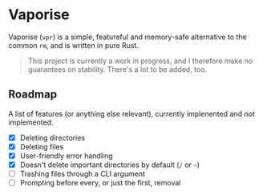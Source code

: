 # Vaporise
Vaporise (`vpr`) is a simple, featureful and memory-safe alternative to the common `rm`, and is written in pure Rust.

> This project is currently a work in progress, and I therefore make no guarantees on stability. There's a lot to be added, too.

## Roadmap
A list of features (or anything else relevant), currently implenented and *not* implemented.
- [X] Deleting directories
- [X] Deleting files
- [X] User-friendly error handling
- [X] Doesn't delete important directories by default (`/` or `~`)
- [ ] Trashing files through a CLI argument
- [ ] Prompting before every, or just the first, removal
